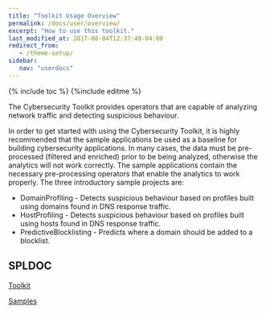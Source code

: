 ```yaml
---
title: "Toolkit Usage Overview"
permalink: /docs/user/overview/
excerpt: "How to use this toolkit."
last_modified_at: 2017-08-04T12:37:48-04:00
redirect_from:
   - /theme-setup/
sidebar:
   nav: "userdocs"
---
```

{% include toc %}
{%include editme %}

The Cybersecurity Toolkit provides operators that are capable of analyzing network traffic and detecting suspicious behaviour.

In order to get started with using the Cybersecurity Toolkit, it is highly recommended that the sample applications be used as a baseline for building cybersecurity applications. In many cases, the data must be pre-processed (filtered and enriched) prior to be being analyzed, otherwise the analytics will not work correctly. The sample applications contain the necessary pre-processing operators that enable the analytics to work properly. The three introductory sample projects are:

* DomainProfiling - Detects suspicious behaviour based on profiles built using domains found in DNS response traffic.
* HostProfiling - Detects suspicious behaviour based on profiles built using hosts found in DNS response traffic.
* PredictiveBlocklisting - Predicts where a domain should be added to a blocklist.


## SPLDOC

[Toolkit](https://ibmstreams.github.io/streamsx.cybersecurity.starterApps/doc/tkspldoc/html/)

[Samples](https://ibmstreams.github.io/streamsx.cybersecurity.starterApps/doc/spldoc/html/)
